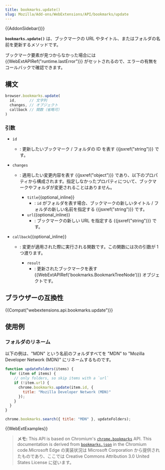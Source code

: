 ```yaml
---
title: bookmarks.update()
slug: Mozilla/Add-ons/WebExtensions/API/bookmarks/update
---
```


{{AddonSidebar()}}

**`bookmarks.update()`** は、ブックマークの URL やタイトル、またはフォルダの名前を更新するメソッドです。

ブックマーク要素が見つからなかった場合には {{WebExtAPIRef("runtime.lastError")}} がセットされるので、エラーの有無をコールバックで確認できます。

## 構文

```js
browser.bookmarks.update(
  id,      // 文字列
  changes, // オブジェクト
  callback // 関数（省略可）
)
```

### 引数

- `id`
  - : 更新したいブックマーク / フォルダの ID を表す {{jsxref("string")}} です。
- `changes`

  - : 適用したい変更内容を表す {{jsxref("object")}} であり、以下のプロパティから構成されます。指定しなかったプロパティについて、ブックマークやフォルダが変更されることはありません。

    - `title`{{optional_inline}}
      - : `id` がフォルダを表す場合、ブックマークの新しいタイトル / フォルダの新しい名前を指定する {{jsxref("string")}} です。
    - `url`{{optional_inline}}
      - : ブックマークの新しい URL を指定する {{jsxref("string")}} です。

- `callback`{{optional_inline}}

  - : 変更が適用された際に実行される関数です。この関数には次の引数が 1 つ渡ります。

    - `result`
      - : 更新されたブックマークを表す{{WebExtAPIRef('bookmarks.BookmarkTreeNode')}} オブジェクトです。

## ブラウザーの互換性

{{Compat("webextensions.api.bookmarks.update")}}

## 使用例

### フォルダのリネーム

以下の例は、"MDN" という名前のフォルダすべてを "MDN" to "Mozilla Developer Network (MDN)" にリネームするものです。

```js
function updateFolders(items) {
  for (item of items) {
    // only folders, so skip items with a `url`
    if (!item.url) {
      chrome.bookmarks.update(item.id, {
        title: "Mozilla Developer Network (MDN)"
      });
    }
  }
}

chrome.bookmarks.search({ title: "MDN" }, updateFolders);
```

{{WebExtExamples}}

> **メモ:** This API is based on Chromium's [`chrome.bookmarks`](https://developer.chrome.com/extensions/bookmarks#method-update) API. This documentation is derived from [`bookmarks.json`](https://chromium.googlesource.com/chromium/src/+/master/chrome/common/extensions/api/bookmarks.json) in the Chromium code.Microsoft Edge の実装状況は Microsoft Corporation から提供されたものであり、ここでは Creative Commons Attribution 3.0 United States License に従います。

<!--
// Copyright 2015 The Chromium Authors. All rights reserved.
//
// Redistribution and use in source and binary forms, with or without
// modification, are permitted provided that the following conditions are
// met:
//
//    * Redistributions of source code must retain the above copyright
// notice, this list of conditions and the following disclaimer.
//    * Redistributions in binary form must reproduce the above
// copyright notice, this list of conditions and the following disclaimer
// in the documentation and/or other materials provided with the
// distribution.
//    * Neither the name of Google Inc. nor the names of its
// contributors may be used to endorse or promote products derived from
// this software without specific prior written permission.
//
// THIS SOFTWARE IS PROVIDED BY THE COPYRIGHT HOLDERS AND CONTRIBUTORS
// "AS IS" AND ANY EXPRESS OR IMPLIED WARRANTIES, INCLUDING, BUT NOT
// LIMITED TO, THE IMPLIED WARRANTIES OF MERCHANTABILITY AND FITNESS FOR
// A PARTICULAR PURPOSE ARE DISCLAIMED. IN NO EVENT SHALL THE COPYRIGHT
// OWNER OR CONTRIBUTORS BE LIABLE FOR ANY DIRECT, INDIRECT, INCIDENTAL,
// SPECIAL, EXEMPLARY, OR CONSEQUENTIAL DAMAGES (INCLUDING, BUT NOT
// LIMITED TO, PROCUREMENT OF SUBSTITUTE GOODS OR SERVICES; LOSS OF USE,
// DATA, OR PROFITS; OR BUSINESS INTERRUPTION) HOWEVER CAUSED AND ON ANY
// THEORY OF LIABILITY, WHETHER IN CONTRACT, STRICT LIABILITY, OR TORT
// (INCLUDING NEGLIGENCE OR OTHERWISE) ARISING IN ANY WAY OUT OF THE USE
// OF THIS SOFTWARE, EVEN IF ADVISED OF THE POSSIBILITY OF SUCH DAMAGE.
-->
